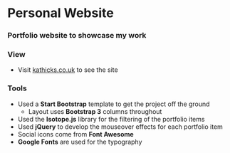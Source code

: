 # Personal Website
### Portfolio website to showcase my work

### View

* Visit [kathicks.co.uk](kathicks.co.uk) to see the site

### Tools

* Used a **Start Bootstrap** template to get the project off the ground
  * Layout uses **Bootstrap 3** columns throughout
* Used the **Isotope.js** library for the filtering of the portfolio items
* Used **jQuery** to develop the mouseover effects for each portfolio item
* Social icons come from **Font Awesome**
* **Google Fonts** are used for the typography
